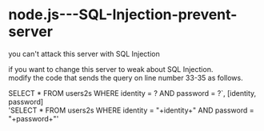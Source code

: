 # node.js---SQL-Injection-prevent-server
you can't attack this server with SQL Injection 

if you want to change this server to weak about SQL Injection.<br>
modify the code that sends the query on line number 33-35 as follows. <br>

<safety code>
SELECT * FROM users2s WHERE identity = ? AND password = ?`, [identity, password] <br>
<weak code>
'SELECT * FROM users2s WHERE identity = "+identity+" AND password = "+password+"'
